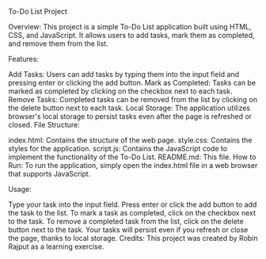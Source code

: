 
To-Do List Project

Overview:
This project is a simple To-Do List application built using HTML, CSS, and JavaScript. It allows users to add tasks, mark them as completed, and remove them from the list.

Features:

Add Tasks: Users can add tasks by typing them into the input field and pressing enter or clicking the add button.
Mark as Completed: Tasks can be marked as completed by clicking on the checkbox next to each task.
Remove Tasks: Completed tasks can be removed from the list by clicking on the delete button next to each task.
Local Storage: The application utilizes browser's local storage to persist tasks even after the page is refreshed or closed.
File Structure:

index.html: Contains the structure of the web page.
style.css: Contains the styles for the application.
script.js: Contains the JavaScript code to implement the functionality of the To-Do List.
README.md: This file.
How to Run:
To run the application, simply open the index.html file in a web browser that supports JavaScript.

Usage:

Type your task into the input field.
Press enter or click the add button to add the task to the list.
To mark a task as completed, click on the checkbox next to the task.
To remove a completed task from the list, click on the delete button next to the task.
Your tasks will persist even if you refresh or close the page, thanks to local storage.
Credits:
This project was created by Robin Rajput as a learning exercise.
